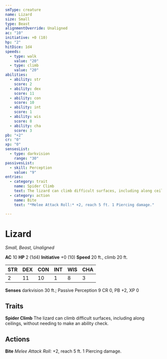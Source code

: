```yaml
---
smType: creature
name: Lizard
size: Small
type: Beast
alignmentOverride: Unaligned
ac: "10"
initiative: +0 (10)
hp: "2"
hitDice: 1d4
speeds:
  - type: walk
    value: "20"
  - type: climb
    value: "20"
abilities:
  - ability: str
    score: 2
  - ability: dex
    score: 11
  - ability: con
    score: 10
  - ability: int
    score: 1
  - ability: wis
    score: 8
  - ability: cha
    score: 3
pb: "+2"
cr: "0"
xp: "0"
sensesList:
  - type: darkvision
    range: "30"
passivesList:
  - skill: Perception
    value: "9"
entries:
  - category: trait
    name: Spider Climb
    text: The lizard can climb difficult surfaces, including along ceilings, without needing to make an ability check.
  - category: action
    name: Bite
    text: "*Melee Attack Roll:* +2, reach 5 ft. 1 Piercing damage."

---
```


# Lizard
*Small, Beast, Unaligned*

**AC** 10
**HP** 2 (1d4)
**Initiative** +0 (10)
**Speed** 20 ft., climb 20 ft.

| STR | DEX | CON | INT | WIS | CHA |
| --- | --- | --- | --- | --- | --- |
| 2 | 11 | 10 | 1 | 8 | 3 |

**Senses** darkvision 30 ft.; Passive Perception 9
CR 0, PB +2, XP 0

## Traits

**Spider Climb**
The lizard can climb difficult surfaces, including along ceilings, without needing to make an ability check.

## Actions

**Bite**
*Melee Attack Roll:* +2, reach 5 ft. 1 Piercing damage.
